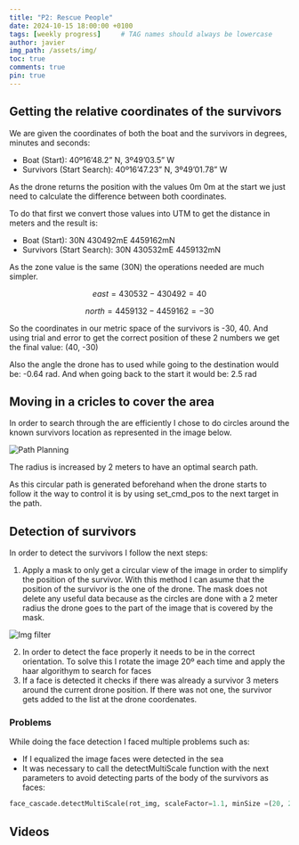```yaml
---
title: "P2: Rescue People"
date: 2024-10-15 18:00:00 +0100
tags: [weekly progress]     # TAG names should always be lowercase
author: javier
img_path: /assets/img/
toc: true
comments: true
pin: true
---
```


## Getting the relative coordinates of the survivors

We are given the coordinates of both the boat and the survivors in degrees, minutes and seconds:

* Boat (Start): 40º16’48.2” N, 3º49’03.5” W
* Survivors (Start Search): 40º16’47.23” N, 3º49’01.78” W

As the drone returns the position with the values 0m 0m at the start we just need to calculate the difference between both coordinates.

To do that first we convert those values into UTM to get the distance in meters and the result is:

* Boat (Start): 30N 430492mE 4459162mN
* Survivors (Start Search): 30N 430532mE 4459132mN

As the zone value is the same (30N) the operations needed are much simpler.

```math
east = 430532 - 430492 = 40
```

```math
north = 4459132 - 4459162 = -30
```

So the coordinates in our metric space of the survivors is -30, 40. And using trial and error to get the correct position of these 2 numbers we get the final value: (40, -30)

Also the angle the drone has to used while going to the destination would be: -0.64 rad. And when going back to the start it would be: 2.5 rad

## Moving in a cricles to cover the area

In order to search through the are efficiently I chose to do circles around the known survivors location as represented in the image below.

![Path Planning](rescue_people_move.svg)

The radius is increased by 2 meters to have an optimal search path.

As this circular path is generated beforehand when the drone starts to follow it the way to control it is by using set_cmd_pos to the next target in the path.  

## Detection of survivors

In order to detect the survivors I follow the next steps:

1. Apply a mask to only get a circular view of the image in order to simplify the position of the survivor. With this method I can asume that the position of the survivor is the one of the drone. The mask does not delete any useful data because as the circles are done with a 2 meter radius the drone goes to the part of the image that is covered by the mask. 

![Img filter](rescue_people_img.svg)

2. In order to detect the face properly it needs to be in the correct orientation. To solve this I rotate the image 20º each time and apply the haar algorithym to search for faces
3. If a face is detected it checks if there was already a survivor 3 meters around the current drone position. If there was not one, the survivor gets added to the list at the drone coordenates.

### Problems

While doing the face detection I faced multiple problems such as:

* If I equalized the image faces were detected in the sea
* It was necessary to call the detectMultiScale function with the next parameters to avoid detecting parts of the body of the survivors as faces:

```python
face_cascade.detectMultiScale(rot_img, scaleFactor=1.1, minSize =(20, 20), maxSize=(50,50) , minNeighbors=5)
```

## Videos
